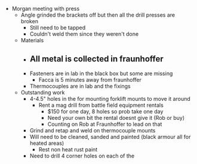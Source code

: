 - Morgan meeting with press
	- Angle grinded the brackets off but then all the drill presses are broken
		- Still need to be tapped
		- Couldn't weld them since they weren't done
	- Materials
		- All metal is collected in fraunhoffer
			-
		- Fasteners are in lab in the black box but some are missing
			- Facca is 5 minutes away from fraunhoffer
		- Thermocouples are in lab and the fixings
	- Outstanding work
		- 4-4.5" holes in the for mounting forklift mounts to move it around
			- Rent a mag drill from battle field equipment rentals
				- $150 for one day, 8 holes so prob take one day
				- Need your own bit the rental doesnt give it (Rob or buy)
				- Counting on Rob at Fraunhoffer to lead on that
		- Grind and retap and weld on thermocouple mounts
		- Will need to be cleaned, sanded and painted (black armour all for heated areas)
			- Rest non heat rust paint
		- Need to drill 4 corner holes on each of the